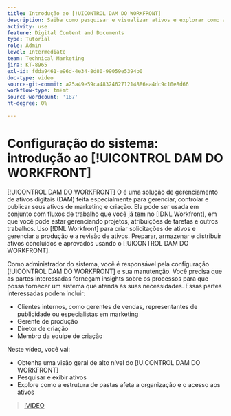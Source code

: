 ```yaml
---
title: Introdução ao [!UICONTROL DAM DO WORKFRONT]
description: Saiba como pesquisar e visualizar ativos e explorar como a estrutura de pastas afeta a organização e o acesso aos ativos no [!UICONTROL DAM DO WORKFRONT].
activity: use
feature: Digital Content and Documents
type: Tutorial
role: Admin
level: Intermediate
team: Technical Marketing
jira: KT-8965
exl-id: fdda9461-e96d-4e34-8d80-99059e5394b0
doc-type: video
source-git-commit: a25a49e59ca483246271214886ea4dc9c10e8d66
workflow-type: tm+mt
source-wordcount: '187'
ht-degree: 0%

---
```


# Configuração do sistema: introdução ao [!UICONTROL DAM DO WORKFRONT]

[!UICONTROL DAM DO WORKFRONT] O é uma solução de gerenciamento de ativos digitais (DAM) feita especialmente para gerenciar, controlar e publicar seus ativos de marketing e criação. Ela pode ser usada em conjunto com fluxos de trabalho que você já tem no [!DNL Workfront], em que você pode estar gerenciando projetos, atribuições de tarefas e outros trabalhos. Uso [!DNL Workfront] para criar solicitações de ativos e gerenciar a produção e a revisão de ativos. Preparar, armazenar e distribuir ativos concluídos e aprovados usando o [!UICONTROL DAM DO WORKFRONT].


Como administrador do sistema, você é responsável pela configuração [!UICONTROL DAM DO WORKFRONT] e sua manutenção. Você precisa que as partes interessadas forneçam insights sobre os processos para que possa fornecer um sistema que atenda às suas necessidades. Essas partes interessadas podem incluir:

* Clientes internos, como gerentes de vendas, representantes de publicidade ou especialistas em marketing
* Gerente de produção
* Diretor de criação
* Membro da equipe de criação

Neste vídeo, você vai:

* Obtenha uma visão geral de alto nível do [!UICONTROL DAM DO WORKFRONT]
* Pesquisar e exibir ativos
* Explore como a estrutura de pastas afeta a organização e o acesso aos ativos

>[!VIDEO](https://video.tv.adobe.com/v/335228/?quality=12&learn=on)
